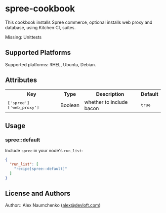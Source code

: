 # spree-cookbook

This cookbook installs Spree commerce, optional installs web proxy and database, using Kitchen CI, suites.

Missing: Unittests

## Supported Platforms

Supported platforms: RHEL, Ubuntu, Debian.

## Attributes

<table>
  <tr>
    <th>Key</th>
    <th>Type</th>
    <th>Description</th>
    <th>Default</th>
  </tr>
  <tr>
    <td><tt>['spree']['web_proxy']</tt></td>
    <td>Boolean</td>
    <td>whether to include bacon</td>
    <td><tt>true</tt></td>
  </tr>
</table>

## Usage

### spree::default

Include `spree` in your node's `run_list`:

```json
{
  "run_list": [
    "recipe[spree::default]"
  ]
}
```

## License and Authors

Author:: Alex Naumchenko (<alex@devloft.com>)
